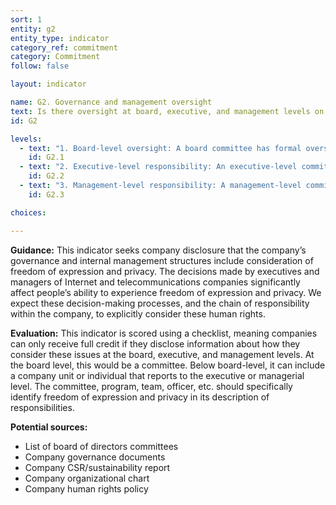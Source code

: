 ```yaml
---
sort: 1
entity: g2
entity_type: indicator
category_ref: commitment
category: Commitment
follow: false

layout: indicator

name: G2. Governance and management oversight
text: Is there oversight at board, executive, and management levels on how the company’s policies and practices affect freedom of expression and privacy?
id: G2

levels:
  - text: "1. Board-level oversight: A board committee has formal oversight over how company practices affect freedom of expression and privacy."
    id: G2.1
  - text: "2. Executive-level responsibility: An executive-level committee, team, program or officer oversees how company practices affect freedom of expression and privacy."
    id: G2.2
  - text: "3. Management-level responsibility: A management-level committee, team, program or officer oversees how company practices affect freedom of expression and privacy."
    id: G2.3

choices:

---
```


**Guidance:** This indicator seeks company disclosure that the company’s governance and internal management structures include consideration of freedom of expression and privacy. The decisions made by executives and managers of Internet and telecommunications companies significantly affect people’s ability to experience freedom of expression and privacy. We expect these decision-making processes, and the chain of responsibility within the company, to explicitly consider these human rights.

**Evaluation:** This indicator is scored using a checklist, meaning companies can only receive full credit if they disclose information about how they consider these issues at the board, executive, and management levels. At the board level, this would be a committee. Below board-level, it can include a company unit or individual that reports to the executive or managerial level. The committee, program, team, officer, etc. should specifically identify freedom of expression and privacy in its description of responsibilities.

**Potential sources:**

 - List of board of directors committees
 - Company governance documents
 - Company CSR/sustainability report
 - Company organizational chart
 - Company human rights policy
